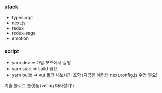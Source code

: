 ### stack
- typescript
- next.js
- redux
- redux-saga
- emotion

### script

- yarn dev => 개발 모드에서 실행
- yarn start => build 필요
- yarn build => out 폴더 내보내기 포함 (지금은 에러남 next.config.js 수정 필요)

기술 블로그 플랫폼 (vellog 따라잡기!)

